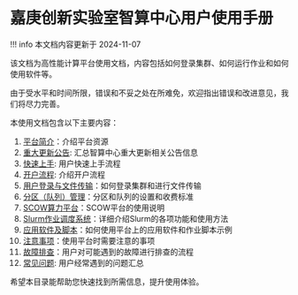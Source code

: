 # 嘉庚创新实验室智算中心用户使用手册

!!! info
    本文档内容更新于 2024-11-07

该文档为高性能计算平台使用文档，内容包括如何登录集群、如何运行作业和如何使用软件等。

由于受水平和时间所限，错误和不妥之处在所难免，欢迎指出错误和改进意见，我们将尽力完善。

本使用文档包含以下主要内容：

1. [平台简介](introduction/index.md)：介绍平台资源
2. [重大更新公告](introduction/updates.md): 汇总智算中心重大更新相关公告信息
3. [快速上手](usage/quick-start.md): 用户快速上手流程
4. [开户流程](introduction/register.md): 介绍开户流程
5. [用户登录与文件传输](usage/login.md)：如何登录集群和进行文件传输
6. [分区（队列）管理](usage/partition.md)：分区和队列的设置和收费标准
7. [SCOW算力平台](usage/scow.md)：SCOW平台的使用说明
8. [Slurm作业调度系统](slurm/index.md)：详细介绍Slurm的各项功能和使用方法
9. [应用软件及脚本](./usage/apps/index.md)：如何使用平台上的应用软件和作业脚本示例
10. [注意事项](./information/notes.md)：使用平台时需要注意的事项
11. [故障排查](./information/troubleshooting.md)：用户对可能遇到的故障进行排查的流程
12. [常见问题](./information/faq.md): 用户经常遇到的问题汇总

希望本目录能帮助您快速找到所需信息，提升使用体验。
